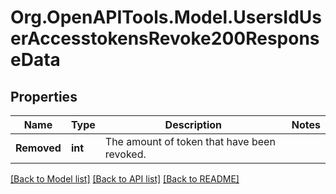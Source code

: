 # Org.OpenAPITools.Model.UsersIdUserAccesstokensRevoke200ResponseData

## Properties

Name | Type | Description | Notes
------------ | ------------- | ------------- | -------------
**Removed** | **int** | The amount of token that have been revoked. | 

[[Back to Model list]](../../README.md#documentation-for-models) [[Back to API list]](../../README.md#documentation-for-api-endpoints) [[Back to README]](../../README.md)

